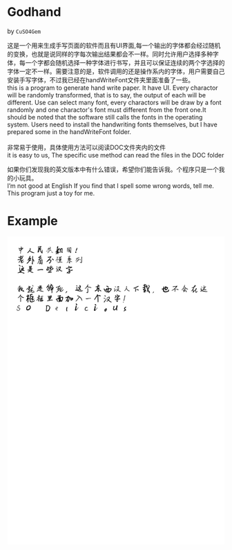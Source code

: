 # Godhand
by `CuSO4Gem`  
  
  
这是一个用来生成手写页面的软件而且有UI界面,每一个输出的字体都会经过随机的变换，也就是说同样的字每次输出结果都会不一样。同时允许用户选择多种字体，每一个字都会随机选择一种字体进行书写，并且可以保证连续的两个字选择的字体一定不一样。需要注意的是，软件调用的还是操作系内的字体，用户需要自己安装手写字体，不过我已经在handWriteFont文件夹里面准备了一些。<br/>
this is a program to generate hand write paper. It have UI. Every charactor will be randomly transformed, that is to say, the output of each will be different. Use can select many font, every charactors will be draw by a font randomly and one charactor's font must different from the front one.It should be noted that the software still calls the fonts in the operating system. Users need to install the handwriting fonts themselves, but I have prepared some in the handWriteFont folder.<br/>
<br/>
非常易于使用，具体使用方法可以阅读DOC文件夹内的文件<br/>
it is easy to us, The specific use method can read the files in the DOC folder<br/>


如果你们发现我的英文版本中有什么错误，希望你们能告诉我。个程序只是一个我的小玩具。<br/>
I’m not good at English If you find that I spell some wrong words, tell me. This program just a toy for me.<br/>


# Example
![Alt text](https://github.com/CuSO4Gem/godhand_handwriting/raw/master/DOC/out.png)
